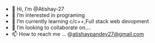 - 👋 Hi, I’m @Atishay-27
- 👀 I’m interested in programing
- 🌱 I’m currently learning c/c++,Full stack web devopment 
- 💞️ I’m looking to collaborate on....
- 📫 How to reach me ... @atishaypandey27@gmail.com

<!---
Atishay-27/Atishay-27 is a ✨ special ✨ repository because its `README.md` (this file) appears on your GitHub profile.
You can click the Preview link to take a look at your changes.
--->
